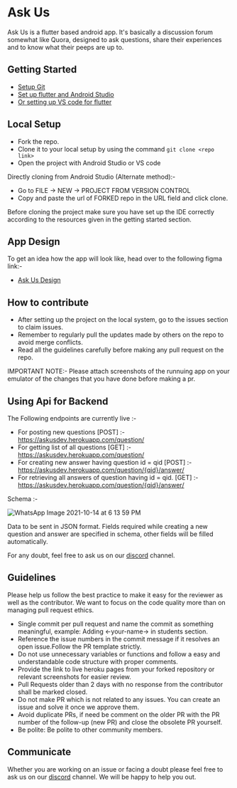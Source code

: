 # Ask Us

Ask Us is a flutter based android app. It's basically a discussion forum somewhat like Quora, designed to ask questions, share their experiences and to know what their peeps are up to.

## Getting Started

- [Setup Git](https://git-scm.com/downloads)
- [Set up flutter and Android Studio](https://flutter.dev/docs/get-started/install)
- [Or setting up VS code for flutter](https://flutter.dev/docs/development/tools/vs-code)

## Local Setup

- Fork the repo.
- Clone it to your local setup by using the command `git clone <repo link>`
- Open the project with Android Studio or VS code

 Directly cloning from Android Studio (Alternate method):-

- Go to FILE -> NEW -> PROJECT FROM VERSION CONTROL
- Copy and paste the url of FORKED repo in the URL field and click clone.

Before cloning the project make sure you have set up the IDE correctly according to the resources given in the getting started section. 

## App Design

To get an idea how the app will look like, head over to the following figma link:- 
- [Ask Us Design](https://www.figma.com/file/DrJfbkx9c5h2ac4dQtfgWn/AskUs?node-id=0%3A1)

## How to contribute

- After setting up the project on the local system, go to the issues section to claim issues.
- Remember to regularly pull the updates made by others on the repo to avoid merge conflicts.
- Read all the guidelines carefully before making any pull request on the repo.

IMPORTANT NOTE:-
Please attach screenshots of the runnuing app on your emulator of the changes that you have done before making a pr.

## Using Api for Backend

The Following endpoints are currently live :-
- For posting new questions [POST] :- https://askusdev.herokuapp.com/question/
- For getting list of all questions [GET] :- https://askusdev.herokuapp.com/question/
- For creating new answer having question id = qid [POST] :- https://askusdev.herokuapp.com/question/{qid}/answer/
- For retrieving all answers of question having id = qid. [GET] :- https://askusdev.herokuapp.com/question/{qid}/answer/

Schema :- 

![WhatsApp Image 2021-10-14 at 6 13 59 PM](https://user-images.githubusercontent.com/75803425/137736064-9acb8060-4c7b-4961-8be0-e99f93ee5637.jpeg)

Data to be sent in JSON format.
Fields required while creating a new question and answer are specified in schema, other fields will be filled automatically.

For any doubt, feel free to ask us on our [discord](https://discord.gg/9McHvjbz) channel.
 

## Guidelines

Please help us follow the best practice to make it easy for the reviewer as well as the contributor. We want to focus on the code quality more than on managing pull request ethics.
- Single commit per pull request and name the commit as something meaningful, example: Adding <-your-name-> in students section.
- Reference the issue numbers in the commit message if it resolves an open issue.Follow the PR template strictly.
- Do not use unnecessary variables or functions and follow a easy and understandable code structure with proper comments.
- Provide the link to live heroku pages from your forked repository or relevant screenshots for easier review.
- Pull Requests older than 2 days with no response from the contributor shall be marked closed.
- Do not make PR which is not related to any issues. You can create an issue and solve it once we approve them.
- Avoid duplicate PRs, if need be comment on the older PR with the PR number of the follow-up (new PR) and close the obsolete PR yourself.
- Be polite: Be polite to other community members.

## Communicate

Whether you are working on an issue or facing a doubt please feel free to ask us on our [discord](https://discord.gg/9McHvjbz) channel. We will be happy to help you out. 





